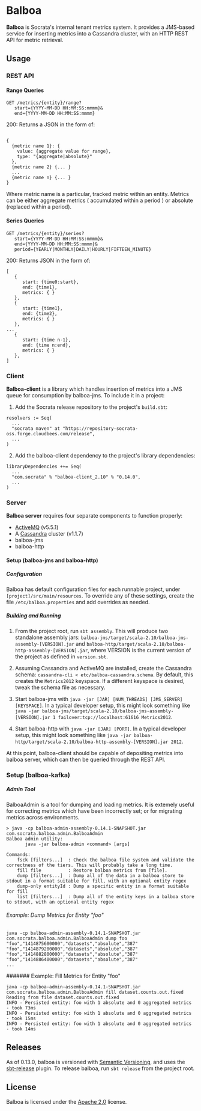 # Balboa

**Balboa** is Socrata's internal tenant metrics system. It provides a JMS-based service for inserting metrics into a Cassandra cluster, with an HTTP REST API for metric retrieval.

## Usage

### REST API
#### Range Queries
```
GET /metrics/{entity}/range?
   start={YYYY-MM-DD HH:MM:SS:mmmm}&
   end={YYYY-MM-DD HH:MM:SS:mmmm}
```

200: Returns a JSON in the form of:

```

{
  {metric name 1}: {
    value: {aggregate value for range},
    type: "{aggregate|absolute}"
  },
  {metric name 2} {... }
  ...
  {metric name n} {... }
}
```

Where metric name is a particular, tracked metric within an entity. Metrics can be either aggregate metrics ( accumulated within a period ) or absolute (replaced within a period).


#### Series Queries
```
GET /metrics/{entity}/series?
   start={YYYY-MM-DD HH:MM:SS:mmmm}&
   end={YYYY-MM-DD HH:MM:SS:mmmm}&
   period={YEARLY|MONTHLY|DAILY|HOURLY|FIFTEEN_MINUTE}
```

200: Returns JSON in the form of:

```
[
   {
      start: {time0:start},
      end: {time1},
      metrics: { }
   },
   {
      start: {time1},
      end: {time2},
      metrics: { }
   },
...
   {
      start: {time n-1},
      end: {time n:end},
      metrics: { }
   },
]
```

### Client
**Balboa-client** is a library which handles insertion of metrics into a JMS queue for consumption by balboa-jms.  To include it in a project:

1. Add the Socrata release repository to the project's `build.sbt`:
```
resolvers := Seq(
  ...
  "socrata maven" at "https://repository-socrata-oss.forge.cloudbees.com/release",
  ...
)
```
2. Add the balboa-client dependency to the project's library dependencies:
```
libraryDependencies ++= Seq(
  ...
  "com.socrata" % "balboa-client_2.10" % "0.14.0",
  ...
)
```

### Server
**Balboa server** requires four separate components to function properly:

* [ActiveMQ](http://activemq.apache.org) (v5.5.1)
* A [Cassandra](http://cassandra.apache.org) cluster (v1.1.7)
* balboa-jms
* balboa-http

#### Setup (balboa-jms and balboa-http)

##### Configuration
Balboa has default configuration files for each runnable project, under `[project]/src/main/resources`.  To override any of these settings, create the file `/etc/balboa.properties` and add overrides as needed.

##### Building and Running

1. From the project root, run `sbt assembly`. This will produce two standalone assembly jars:
`balboa-jms/target/scala-2.10/balboa-jms-assembly-[VERSION].jar` and `balboa-http/target/scala-2.10/balboa-http-assembly-[VERSION].jar`, where VERSION is the current version of the project as defined in `version.sbt`.

2. Assuming Cassandra and ActiveMQ are installed, create the Cassandra schema:
`cassandra-cli < etc/balboa-cassandra.schema`. By default, this creates the `Metrics2012` keyspace. If a different keyspace is desired, tweak the schema file as necessary.

3. Start balboa-jms with `java -jar [JAR] [NUM_THREADS] [JMS_SERVER] [KEYSPACE]`. In a typical developer setup, this might look something like `java -jar balboa-jms/target/scala-2.10/balboa-jms-assembly-[VERSION].jar 1 failover:tcp://localhost:61616 Metrics2012`.

4. Start balboa-http with `java -jar [JAR] [PORT]`. In a typical developer setup, this might look something like `java -jar balboa-http/target/scala-2.10/balboa-http-assembly-[VERSION].jar 2012`.

At this point, balboa-client should be capable of depositing metrics into balboa server, which can then be queried through the REST API.

### Setup (balboa-kafka)

##### Admin Tool

BalboaAdmin is a tool for dumping and loading metrics. It is extemely useful for correcting metrics which have been incorrectly set; or for migrating metrics across environments.

```
> java -cp balboa-admin-assembly-0.14.1-SNAPSHOT.jar com.socrata.balboa.admin.BalboaAdmin
Balboa admin utility:
       java -jar balboa-admin <command> [args]

Commands:
	fsck [filters...]  : Check the balboa file system and validate the correctness of the tiers. This will probably take a long time.
	fill file          : Restore balboa metrics from [file].
	dump [filters...]  : Dump all of the data in a balboa store to stdout in a format suitable for fill, with an optional entity regex
	dump-only entityId : Dump a specific entity in a format suitable for fill
	list [filters...]  : Dump all of the entity keys in a balboa store to stdout, with an optional entity regex
```

###### Example: Dump Metrics for Entity "foo"

```
java -cp balboa-admin-assembly-0.14.1-SNAPSHOT.jar com.socrata.balboa.admin.BalboaAdmin dump foo
"foo","1414875600000","datasets","absolute","387"
"foo","1414879200000","datasets","absolute","387"
"foo","1414882800000","datasets","absolute","387"
"foo","1414886400000","datasets","absolute","387"
...
```
####### Example: Fill Metrics for Entity "foo"

```
java -cp balboa-admin-assembly-0.14.1-SNAPSHOT.jar com.socrata.balboa.admin.BalboaAdmin fill dataset.counts.out.fixed
Reading from file dataset.counts.out.fixed
INFO - Persisted entity: foo with 1 absolute and 0 aggregated metrics - took 73ms
INFO - Persisted entity: foo with 1 absolute and 0 aggregated metrics - took 15ms
INFO - Persisted entity: foo with 1 absolute and 0 aggregated metrics - took 14ms
```

## Releases

As of 0.13.0, balboa is versioned with [Semantic Versioning](http://www.semver.org), and uses the [sbt-release](https://github.com/sbt/sbt-release) plugin. To release balboa, run `sbt release` from the project root.

## License
Balboa is licensed under the [Apache 2.0](https://github.com/socrata/balboa/blob/master/LICENSE.md) license.
